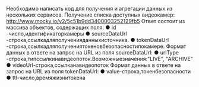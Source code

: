 Необходимо написать код для получения и агрегации данных из нескольких сервисов.
Получение списка доступных видеокамер:
​http://www.mocky.io/v2/5c51b9dd3400003252129fb5 Ответ состоит из массива объектов, содержащих поля:
● id​-число,идентификаторкамеры
● sourceDataUrl​-строка,ссылкадляполученияданныхисточника.
● tokenDataUrl​-строка,ссылкадляполучениятокеновбезопасностипокамере.
Формат данных в ответе на запрос на URL из поля ​sourceDataUrl​:
● urlType​-строка,типссылкинавидеопоток.Возможныезначения:​"LIVE",
"ARCHIVE"
● videoUrl​-строка,ссылканавидеопоток
Формат данных в ответе на запрос на URL из поля ​tokenDataUrl​: ● value​-строка,токенбезопасности
● ttl​-число,времяжизнитокена
